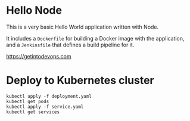 # Hello Node
This is a very basic Hello World application written with Node.

It includes a `Dockerfile` for building a Docker image with the application, and a `Jenkinsfile` that defines a build pipeline for it.

https://getintodevops.com



# Deploy to Kubernetes cluster
```
kubectl apply -f deployment.yaml
kubectl get pods
kubectl apply -f service.yaml
kubectl get services
```
